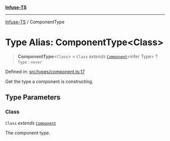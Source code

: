 [**Infuse-TS**](../README.md)

***

[Infuse-TS](../README.md) / ComponentType

# Type Alias: ComponentType\<Class\>

> **ComponentType**\<`Class`\> = `Class` *extends* [`Component`](Component.md)\<infer Type\> ? `Type` : `never`

Defined in: [src/types/component.ts:17](https://github.com/D-Kay6/Infuse-TS/blob/1387e3f339bea91025c5da407e0b7dff28feffb5/src/types/component.ts#L17)

Get the type a component is constructing.

## Type Parameters

### Class

`Class` *extends* [`Component`](Component.md)

The component type.
